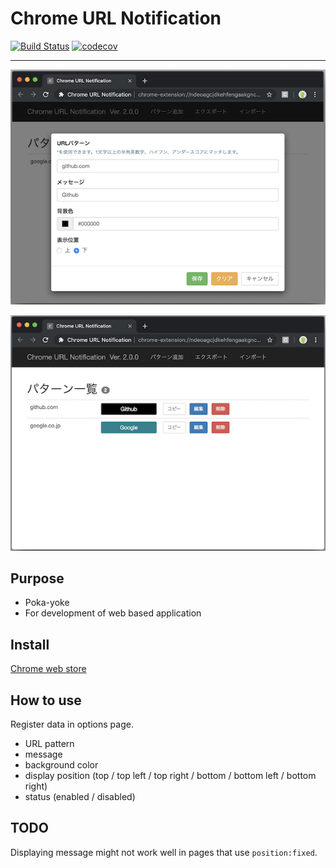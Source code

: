 # Chrome URL Notification


[![Build Status](https://travis-ci.org/smori1983/chrome-url-notification.svg?branch=master)](https://travis-ci.org/smori1983/chrome-url-notification)
[![codecov](https://codecov.io/gh/smori1983/chrome-url-notification/branch/master/graph/badge.svg)](https://codecov.io/gh/smori1983/chrome-url-notification)

---------

![add](https://raw.githubusercontent.com/smori1983/chrome-url-notification/images/add.png)

![list](https://raw.githubusercontent.com/smori1983/chrome-url-notification/images/list.png)


## Purpose

- Poka-yoke
- For development of web based application


## Install

[Chrome web store](https://chrome.google.com/webstore/detail/chrome-url-notification/gdnmbdajkmabbkejinjnjdobmkbfhonn)


## How to use

Register data in options page.

- URL pattern
- message
- background color
- display position (top / top left / top right / bottom / bottom left / bottom right)
- status (enabled / disabled)


## TODO

Displaying message might not work well in pages that use `position:fixed`.
